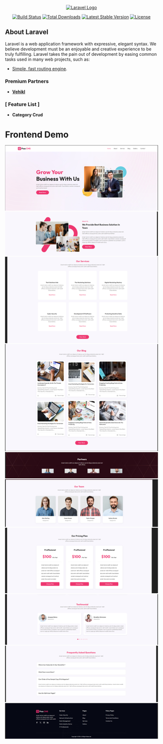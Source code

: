 <p align="center"><a href="https://laravel.com" target="_blank"><img src="https://raw.githubusercontent.com/laravel/art/master/logo-lockup/5%20SVG/2%20CMYK/1%20Full%20Color/laravel-logolockup-cmyk-red.svg" width="400" alt="Laravel Logo"></a></p>

<p align="center">
<a href="https://github.com/laravel/framework/actions">
<img src="https://github.com/laravel/framework/workflows/tests/badge.svg" alt="Build Status"></a>
<a href="https://packagist.org/packages/laravel/framework">
<img src="https://img.shields.io/packagist/dt/laravel/framework" alt="Total Downloads"></a>
<a href="https://packagist.org/packages/laravel/framework"><img src="https://img.shields.io/packagist/v/laravel/framework" alt="Latest Stable Version"></a>
<a href="https://packagist.org/packages/laravel/framework"><img src="https://img.shields.io/packagist/l/laravel/framework" alt="License"></a>
</p>

## About Laravel

Laravel is a web application framework with expressive, elegant syntax. We believe development must be an enjoyable and creative experience to be truly fulfilling. Laravel takes the pain out of development by easing common tasks used in many web projects, such as:

- [Simple, fast routing engine](https://laravel.com/docs/routing).



### Premium Partners

- **[Vehikl](https://vehikl.com/)**



### [ Feature List ]
 - **Category Crud**


 # Frontend Demo

 <img src="public/demo/banner.png" alt="Build Status">
 <img src="public/demo/about.png" alt="Build Status">
 <img src="public/demo/service.png" alt="Build Status">
 <img src="public/demo/blog.png" alt="Build Status">
 <img src="public/demo/partner.png" alt="Build Status">
 <img src="public/demo/team.png" alt="Build Status">
 <img src="public/demo/plan.png" alt="Build Status">
 <img src="public/demo/testimonial.png" alt="Build Status">
 <img src="public/demo/faq.png" alt="Build Status">
 <img src="public/demo/footer.png" alt="Build Status">
